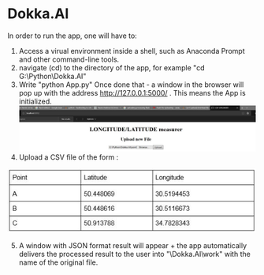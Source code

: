 # Dokka.AI

In order to run the app, one will have to:
1. Access a virual environment inside a shell, such as Anaconda Prompt and other command-line tools. 
2. navigate (cd) to the directory of the app, for example "cd G:\Python\Dokka.AI"
3. Write "python App.py"
Once done that - a window in the browser will pop up with the address http://127.0.0.1:5000/ . This means the App is initialized. 
![img1](images/1.JPG)
4. Upload a CSV file of the form : 




![img2](images/4.JPG)



5. A window with JSON format result will appear + the app automatically delivers the processed result to the user into "\Dokka.AI\work" with the name of the original file.

